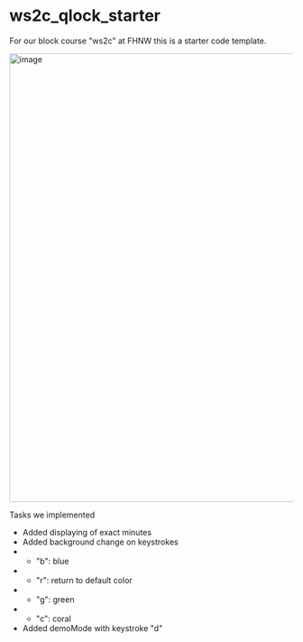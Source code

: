 # ws2c_qlock_starter

For our block course "ws2c" at FHNW this is a starter code template.

<img width="795" alt="image" src="https://github.com/nuritnt/ws2c_qlock_starter/assets/11731325/5839e0e0-c8af-475f-b206-470bffc62886">

Tasks we implemented
- Added displaying of exact minutes
- Added background change on keystrokes
-   - "b": blue
-   - "r": return to default color
-   - "g": green
-   - "c": coral
- Added demoMode with keystroke "d"